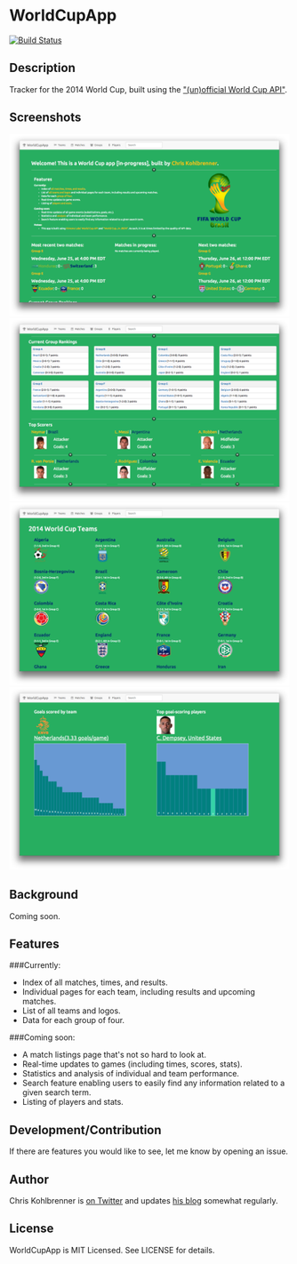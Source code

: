 # WorldCupApp
[![Build Status](https://travis-ci.org/chriskohlbrenner/world-cup-2014.png)](https://travis-ci.org/chriskohlbrenner/world-cup-2014)

## Description

Tracker for the 2014 World Cup, built using the ["(un)official World Cup API"](www.kimonolabs.com/worldcup/explorer).

## Screenshots

[![](/app/assets/images/screenshots/wc-home.png "Homepage")](http://world-cup-14.herokuapp.com)
[![](/app/assets/images/screenshots/wc-group-scorers.png "Groups/Scorers")](http://world-cup-14.herokuapp.com)
[![](/app/assets/images/screenshots/wc-teams.png "Teams")](http://world-cup-14.herokuapp.com/teams)
[![](/app/assets/images/screenshots/wc-analysis.png "Analysis")](http://world-cup-14.herokuapp.com/d3)

## Background

Coming soon.

## Features

###Currently:
* Index of all matches, times, and results.
* Individual pages for each team, including results and upcoming matches.
* List of all teams and logos.
* Data for each group of four.

###Coming soon:
* A match listings page that's not so hard to look at.
* Real-time updates to games (including times, scores, stats).
* Statistics and analysis of individual and team performance.
* Search feature enabling users to easily find any information related to a given search term.
* Listing of players and stats.

## Development/Contribution

If there are features you would like to see, let me know by opening an issue.

## Author

Chris Kohlbrenner is [on Twitter](http://twitter.com/ckohlbrenner) and updates [his blog](http://chriskohlbrenner.github.io) somewhat regularly.

## License

WorldCupApp is MIT Licensed. See LICENSE for details.
